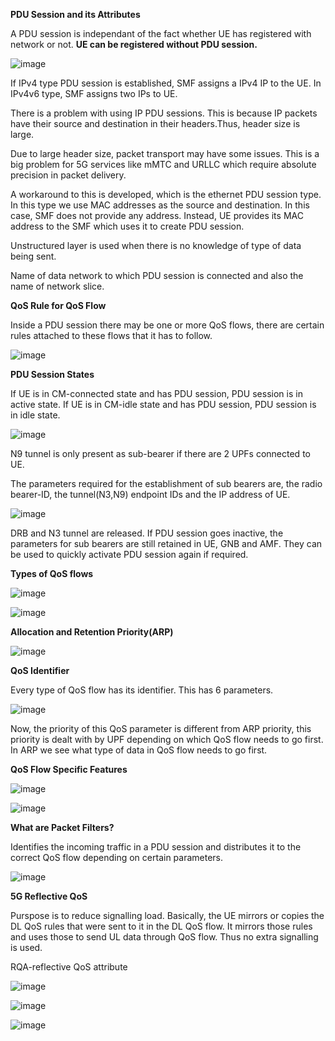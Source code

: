 **PDU Session and its Attributes**

A PDU session is independant of the fact whether UE has registered with network or not.
**UE can be registered without PDU session.**

![image](https://github.com/user-attachments/assets/a8826b8b-900c-4bc9-a7dc-873e83372149)

If IPv4 type PDU session is established, SMF assigns a IPv4 IP to the UE.
In IPv4v6 type, SMF assigns two IPs to UE.

There is a problem with using IP PDU sessions.
This is because IP packets have their source and destination in their headers.Thus, header size is large.

Due to large header size, packet transport may have some issues. This is a big problem for 5G services like mMTC and URLLC which require absolute precision in packet delivery.

A workaround to this is developed, which is the ethernet PDU session type.
In this type we use MAC addresses as the source and destination.
In this case, SMF does not provide any address.
Instead, UE provides its MAC address to the SMF which uses it to create PDU session.

Unstructured layer is used when there is no knowledge of type of data being sent.

Name of data network to which PDU session is connected and also the name of network slice.

**QoS Rule for QoS Flow**

Inside a PDU session there may be one or more QoS flows, there are certain rules attached to these flows that it has to follow.

![image](https://github.com/user-attachments/assets/1c4f277e-22e8-4ca9-b2d5-dae9bfff352f)

**PDU Session States**

If UE is in CM-connected state and has PDU session, PDU session is in active state.
If UE is in CM-idle state and has PDU session, PDU session is in idle state.

![image](https://github.com/user-attachments/assets/822ecea3-b2ed-4fa6-a500-bce07aa2774c)

N9 tunnel is only present as sub-bearer if there are 2 UPFs connected to UE.

The parameters required for the establishment of sub bearers are,
the radio bearer-ID, the tunnel(N3,N9) endpoint IDs and the IP address of UE.

![image](https://github.com/user-attachments/assets/694d85e0-c804-418b-819f-5dd9dfd0fd75)

DRB and N3 tunnel are released.
If PDU session goes inactive, the parameters for sub bearers are still retained in UE, GNB and AMF.
They can be used to quickly activate PDU session again if required.

**Types of QoS flows**

![image](https://github.com/user-attachments/assets/737dfa75-c408-4b88-a7d6-e093b0ef0a8a)

![image](https://github.com/user-attachments/assets/1a3cf572-1262-4db5-ad92-0cc56e7235ec)

**Allocation and Retention Priority(ARP)**

![image](https://github.com/user-attachments/assets/9e36a4f0-6bb4-457c-8cef-48707e40a327)

**QoS Identifier**

Every type of QoS flow has its identifier. This has 6 parameters.

![image](https://github.com/user-attachments/assets/95b6ad59-54f2-4b17-930c-7a27aa7a416c)

Now, the priority of this QoS parameter is different from ARP priority, this priority is dealt with by UPF depending on which QoS flow needs to go first.
In ARP we see what type of data in QoS flow needs to go first.

**QoS Flow Specific Features**

![image](https://github.com/user-attachments/assets/26bba6c9-4ac6-4e41-a41a-a60ae0cca8b7)

![image](https://github.com/user-attachments/assets/90469fb4-8c7d-40c3-b288-34778a2bf37b)

**What are Packet Filters?**

Identifies the incoming traffic in a PDU session and distributes it to the correct QoS flow depending on certain parameters.

![image](https://github.com/user-attachments/assets/422e8610-5eaf-4246-84ac-f9292c7f6749)

**5G Reflective QoS**

Purspose is to reduce signalling load.
Basically, the UE mirrors or copies the DL QoS rules that were sent to it in the DL QoS flow. It mirrors those rules and uses those to send UL data through QoS flow. 
Thus no extra signalling is used.

RQA-reflective QoS attribute

![image](https://github.com/user-attachments/assets/95c8cc76-95b2-49f3-9bb2-93f9dae30973)

![image](https://github.com/user-attachments/assets/09fc3473-3979-4c39-8e59-aa6930b778cb)

![image](https://github.com/user-attachments/assets/6c05b528-4e9c-412c-abc1-6d1ce00e54a1)
